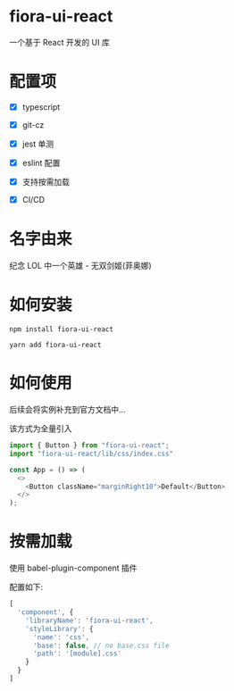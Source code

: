 # fiora-ui-react

一个基于 React 开发的 UI 库

# 配置项

- [x] typescript

- [x] git-cz

- [x] jest 单测

- [x] eslint 配置

- [x] 支持按需加载

- [x] CI/CD

# 名字由来

纪念 LOL 中一个英雄 - 无双剑姬(菲奥娜)

# 如何安装

`npm install fiora-ui-react`

`yarn add fiora-ui-react`

# 如何使用

后续会将实例补充到官方文档中...

该方式为全量引入

```typescript jsx
import { Button } from "fiora-ui-react";
import "fiora-ui-react/lib/css/index.css"

const App = () => (
  <>
    <Button className="marginRight10">Default</Button>
  </>
);
```

# 按需加载

使用 babel-plugin-component 插件

配置如下:

```js
[
  'component', {
    'libraryName': 'fiora-ui-react',
    'styleLibrary': {
      'name': 'css',
      'base': false, // no base.css file
      'path': '[module].css'
    }
  }
]
```
